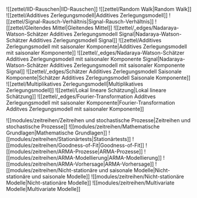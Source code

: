 ![[zettel/IID-Rauschen|IID-Rauschen]]
![[zettel/Random Walk|Random Walk]]
![[zettel/Additives Zerlegungsmodell|Additives Zerlegungsmodell]]
![[zettel/Signal-Rausch-Verhältnis|Signal-Rausch-Verhältnis]]
![[zettel/Gleitendes Mittel|Gleitendes Mittel]]
![[zettel/_edges/Nadaraya-Watson-Schätzer Additives Zerlegungsmodell Signal|Nadaraya-Watson-Schätzer Additives Zerlegungsmodell Signal]]
![[zettel/Additives Zerlegungsmodell mit saisonaler Komponente|Additives Zerlegungsmodell mit saisonaler Komponente]]
![[zettel/_edges/Nadaraya-Watson-Schätzer Additives Zerlegungsmodell mit saisonaler Komponente Signal|Nadaraya-Watson-Schätzer Additives Zerlegungsmodell mit saisonaler Komponente Signal]]
![[zettel/_edges/Schätzer Additives Zerlegungsmodell Saisonale Komponente|Schätzer Additives Zerlegungsmodell Saisonale Komponente]]
![[zettel/Multiplikatives Zerlegungsmodell|Multiplikatives Zerlegungsmodell]]
![[zettel/Lokal lineare Schätzung|Lokal lineare Schätzung]]
![[zettel/_edges/Fourier-Transformation Additves Zerlegungsmodell mit saisonaler Komponente|Fourier-Transformation Additves Zerlegungsmodell mit saisonaler Komponente]]

![[modules/zeitreihen/Zeitreihen und stochastische Prozesse|Zeitreihen und stochastische Prozesse]]
![[modules/zeitreihen/Mathematische Grundlagen|Mathematische Grundlagen]]
![[modules/zeitreihen/Stationärtests|Stationärtests]]
![[modules/zeitreihen/Goodness-of-Fit|Goodness-of-Fit]]
![[modules/zeitreihen/ARMA-Prozesse|ARMA-Prozesse]]
![[modules/zeitreihen/ARMA-Modellierung|ARMA-Modellierung]]
![[modules/zeitreihen/ARMA-Vorhersage|ARMA-Vorhersage]]
![[modules/zeitreihen/Nicht-stationäre und saisonale Modelle|Nicht-stationäre und saisonale Modelle]]
![[modules/zeitreihen/Nicht-stationäre Modelle|Nicht-stationäre Modelle]]
![[modules/zeitreihen/Multivariate Modelle|Multivariate Modelle]]